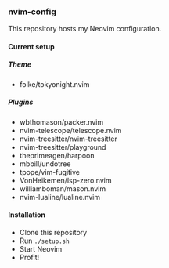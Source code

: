 ### nvim-config

This repository hosts my Neovim configuration.

#### Current setup

##### Theme

- folke/tokyonight.nvim

##### Plugins

- wbthomason/packer.nvim
- nvim-telescope/telescope.nvim
- nvim-treesitter/nvim-treesitter
- nvim-treesitter/playground
- theprimeagen/harpoon
- mbbill/undotree
- tpope/vim-fugitive
- VonHeikemen/lsp-zero.nvim
- williamboman/mason.nvim
- nvim-lualine/lualine.nvim

#### Installation

- Clone this repository
- Run `./setup.sh`
- Start Neovim
- Profit!
